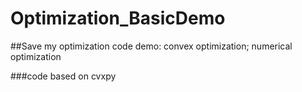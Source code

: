 # Optimization_BasicDemo
##Save my optimization code demo: convex optimization; numerical optimization <br>

###code based on cvxpy

> 
